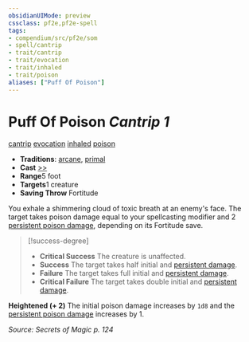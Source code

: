 ```yaml
---
obsidianUIMode: preview
cssclass: pf2e,pf2e-spell
tags:
- compendium/src/pf2e/som
- spell/cantrip
- trait/cantrip
- trait/evocation
- trait/inhaled
- trait/poison
aliases: ["Puff Of Poison"]
---
```

# Puff Of Poison *Cantrip 1*   
[cantrip](../../Rules/traits/cantrip.md)  [evocation](../../Rules/traits/evocation.md)  [inhaled](../../Rules/traits/inhaled.md)  [poison](../../Rules/traits/poison.md)  

- **Traditions**: [arcane](../../Rules/traits/arcane.md), [primal](../../Rules/traits/primal.md)
- **Cast** [>>](../../Rules/core-rulebook/chapter-9-playing-the-game.md#Actions "Two-Action") 
- **Range**5 foot
- **Targets**1 creature
- **Saving Throw** Fortitude

You exhale a shimmering cloud of toxic breath at an enemy's face. The target takes poison damage equal to your spellcasting modifier and 2 [persistent poison damage](../../Rules/conditions.md#Persistent%20Damage), depending on its Fortitude save.

> [!success-degree] 
> - **Critical Success** The creature is unaffected.
> - **Success** The target takes half initial and [persistent damage](../../Rules/conditions.md#Persistent%20Damage).
> - **Failure** The target takes full initial and [persistent damage](../../Rules/conditions.md#Persistent%20Damage).
> - **Critical Failure** The target takes double initial and [persistent damage](../../Rules/conditions.md#Persistent%20Damage).

**Heightened (+ 2)** The initial poison damage increases by `1d8` and the [persistent poison damage](../../Rules/conditions.md#Persistent%20Damage) increases by 1.

*Source: Secrets of Magic p. 124*